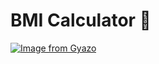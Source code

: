 # BMI Calculator 💪

[![Image from Gyazo](https://i.gyazo.com/062178f4c56837bb2cc00b5ae4c32788.gif)](https://gyazo.com/062178f4c56837bb2cc00b5ae4c32788)